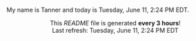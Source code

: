 My name is Tanner and today is Tuesday, June 11, 2:24 PM EDT.

<p align="center">This <i>README</i> file is generated <b>every 3 hours</b>!</br>Last refresh: Tuesday, June 11, 2:24 PM EDT<br /></p>
